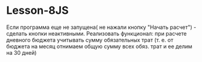 # Lesson-8JS

Если программа еще не запущена( не нажали кнопку "Начать расчет") - сделать кнопки неактивными.
Реализовать функционал: при расчете дневного бюджета учитывать сумму обязательных трат (т. e. от бюджета на месяц отнимаем общую сумму всех обяз. трат и ее делим на 30 дней)
